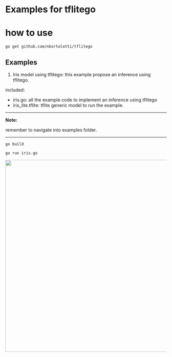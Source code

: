 # Examples for tflitego


# how to use

```
go get github.com/nbortolotti/tflitego

```

## Examples

1. Iris model using tflitego: this example propose an inference using tflitego.

included: 
* iris.go: all the example code to implement an inference using tflitego
* iris_lite.tflite: tflite generic model to run the example. 

---
**Note:**

remember to navigate into examples folder.

---


```shell script
go build
```

```shell script
go run iris.go
```

<img src="https://storage.googleapis.com/tflitego/iris3.gif?raw=true" width="600px">
